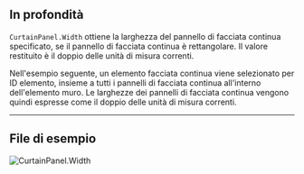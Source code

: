## In profondità
`CurtainPanel.Width` ottiene la larghezza del pannello di facciata continua specificato, se il pannello di facciata continua è rettangolare. Il valore restituito è il doppio delle unità di misura correnti.

Nell'esempio seguente, un elemento facciata continua viene selezionato per ID elemento, insieme a tutti i pannelli di facciata continua all'interno dell'elemento muro. Le larghezze dei pannelli di facciata continua vengono quindi espresse come il doppio delle unità di misura correnti.
___
## File di esempio

![CurtainPanel.Width](./Revit.Elements.CurtainPanel.Width_img.jpg)
